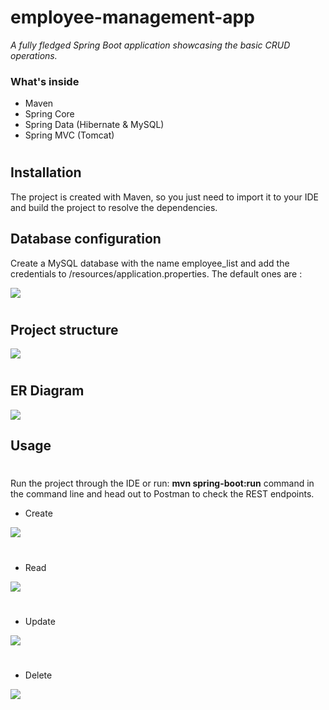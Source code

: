 # employee-management-app
_A fully fledged Spring Boot application showcasing the basic CRUD operations._ <br>

### What's inside
* Maven
* Spring Core
* Spring Data (Hibernate & MySQL)
* Spring MVC (Tomcat)
#
## Installation
The project is created with Maven, so you just need to import it to your IDE and build the project to resolve the dependencies.

## Database configuration 

Create a MySQL database with the name employee_list and add the credentials to /resources/application.properties.
The default ones are :
<div />
<img src="jdbc.png"> 
<div />

#

## Project structure

<img src="projectStructure.png"  >

#

## ER Diagram
<div />
<img src="db.png" >

## Usage <br>
#
Run the project through the IDE or run: **mvn spring-boot:run** command in the command line and head out to Postman to check the REST endpoints.


* Create
<div /> 
<img src="createEmployee.png" >

#

* Read 
<div /> 
<img src="getAllEmployees.png" >

#

* Update
<div />  
<img src="update.png" >

#

* Delete
<div />  
<img src="delete.png">
